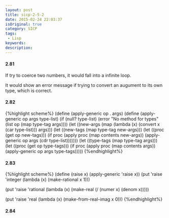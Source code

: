 ```yaml
---
layout: post
title: sicp-2-5-2
date: 2015-02-24 22:03:37
isOriginal: true
category: SICP
tags:
 - Lisp
keywords: 
description: 
---
```


#### 2.81

If try to coerce two numbers, it would fall into a infinite loop.

It would show an error message if trying to convert an augument to
its own type, which is correct.

#### 2.82

{%highlight scheme%}
(define (apply-generic op . args)
  (define (apply-generic op args type-list)
    (if (null? type-list)
      (error "No method for types"
             (list op (map type-tag args))))
    (let ((new-args (map (lambda (x)
                           (convert x (car type-list)))
                         args)))
      (let ((new-tags (map type-tag new-args)))
        (let ((proc (get op new-tags)))
          (if proc
            (apply proc (map contents new-args))
            (apply-generic op args (cdr type-list)))))))
  (let ((type-tags (map type-tag args)))
    (let ((proc (get op type-tags)))
      (if proc
        (apply proc (map contents args))
        (apply-generic op args type-tags)))))
{%endhighlight%}

#### 2.83

{%highlight scheme%}
(define (raise x) (apply-generic 'raise x))
 (put 'raise 'integer
      (lambda (x) (make-rational x 1)))

 (put 'raise 'rational
      (lambda (x) (make-real (/ (numer x) (denom x)))))

 (put 'raise 'real
          (lambda (x) (make-from-real-imag x 0)))
{%endhighlight%}

#### 2.84

